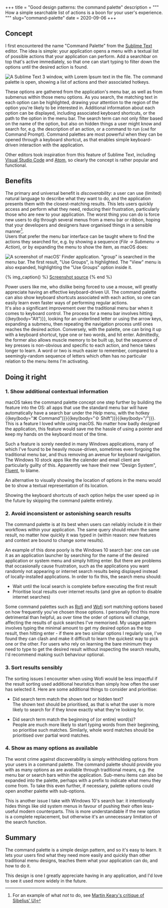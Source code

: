 +++
title = "Good design patterns: the command palette"
description = """
How a simple searchable list of actions is a boon for your user's experience.
"""
slug="command-palette"
date = 2020-09-06
+++

## Concept

I first encountered the name "Command Palette" from the [Sublime
Text](https://www.sublimetext.com) editor. The idea is simple: your application
opens a menu with a textual list of possible actions that your application can
perform.
Add a searchbar on top that's active immediately, so that one can start typing
to filter down the options until the desired action is found.

![A Sublime Text 3 window, with Lorem Ipsum text in the file. The command
palette is open, showing a list of actions and their associated hotkeys.](sublimeTextPalette.webp)

These options are gathered from the application's menu bar, as well as from
submenus within those menu options.
As you search, the matching text in each option can be highlighted, drawing your
attention to the region of the option you're likely to be interested in.
Additional information about each option can be displayed, including associated
keyboard shortcuts, or the path to the option in the menu bar.
The search term can not only filter based on the name of the option, but also on
hidden things a user might know and search for, e.g. the description of an
action, or a command to run (`cmd` for Command Prompt).
Command palettes are most powerful when they can be opened through a keyboard
shortcut, as that enables simple keyboard-driven interaction with the
application.

Other editors took inspiration from this feature of Sublime Text, including
[Visual Studio Code](https://code.visualstudio.com) and [Atom](https://atom.io),
so clearly the concept is rather popular and functional.

## Benefits

The primary and universal benefit is _discoverability_: a user can use (limited)
natural language to describe what they want to do, and the application presents
them with the closest-matching results. This lets users quickly access and
perform what they need, reducing their frustration, particularly those who are
new to your application. The worst thing you can do is force new users to dig
through several menus from a menu bar or ribbon, hoping that your developers and
designers have organised things in a sensible manner[^1].  
Users that prefer the menu bar interface can be taught where to find the actions
they searched for, e.g. by showing a sequence (_File → Submenu → Action_), or
by expanding the menu to show the item, as macOS does:

![A screenshot of macOS' Finder application. "group" is searched in the menu
bar. The first result, "Use Groups", is highlighted. The "View" menu is also
expanded, highlighting the "Use Groups" option inside it.](macOSMenuSearch.webp)

{% img_caption() %}
[Screenshot source](https://youtu.be/hSuKIrge_Vs)
{% end %}

Power users like me, who dislike being forced to use a mouse, will
greatly appreciate having an effective keyboard-driven UI.
The command palette can also show keyboard shortcuts associated with each
action, so one can easily learn even faster ways of performing regular actions.  
It's also a significant improvement over the traditional menu bar when it comes
to keyboard control. The process for a menu bar involves hitting
{{key(body="Alt")}}, looking for an underlined letter or using the arrow keys,
expanding a submenu, then repeating the navigation process until ones reaches
the desired action.
Conversely, with the palette, one can bring it up with a keyboard shortcut, type
one or two words, and hit enter. Admittedly, the former also allows muscle
memory to be built up, but the sequence of key presses is non-obvious and
specific to each action, and hence takes longer to learn. A word or two
is much easier to remember, compared to a seemingly-random sequence of letters
which often has no particular relation to the menu items I'm activating.

## Doing it right

### 1. Show additional contextual information

macOS takes the command palette concept one step further by building
the feature into the OS: all apps that use the standard menu bar will have
automatically have a search bar under the _Help_ menu, with the hotkey
{{key(body="&#8984; Command")}}{{key(body="&#8679; Shift")}}{{key(body="/")}}.
This is a feature I loved while using macOS. No matter how badly designed the
application, this feature would save me the hassle of using a pointer and keep
my hands on the keyboard most of the time.

Such a feature is sorely needed in many Windows applications, many of which
I've found to be heavily mouse-driven, sometimes even forgoing the
traditional menu bar, and thus removing an avenue for keyboard navigation.  
The Windows 10 stock apps like the calender and email client are particularly
guilty of this. Apparently we have their new "Design System",
[Fluent](https://www.microsoft.com/design/fluent), to blame.

An alternative to visually showing the location of options in the menu would be
to show a textual representation of its location.

Showing the keyboard shortcuts of each option helps the user speed up in the
future by skipping the command palette entirely.

### 2. Avoid inconsistent or astonishing search results

The command palette is at its best when users can reliably include it in their
workflows within your application. The same query should return the same result,
no matter how quickly it was typed in (within reason: new features and context
are bound to change _some_ results).

An example of this done poorly is the Windows 10 search bar: one can use it as
an application launcher by searching for the name of the desired application or
system menu and simply hitting enter. But there are problems that occasionally
cause frustration, such as the applications you want randomly not appearing or
internet search results being displayed instead of locally-installed
applications.
In order to fix this, the search menu should:

- Wait until the local search is complete before executing the first result
- Prioritise local results over internet results (and give an option to
  disable internet searches)

Some command palettes such as [Rofi](https://github.com/davatorium/rofi) and
[Wofi](https://hg.sr.ht/~scoopta/wofi) sort matching options based on how
frequently you've chosen those options. I personally find this more detrimental
than helpful, as over time the order of options will change, affecting the
results of quick searches I've memorised. My usage pattern involves typing the
minimal amount to get my desired option as the top result, then hitting enter -
if there are two similar options I regularly use, I've found they can clash and
make it difficult to learn the quickest way to pick one or the other. For users
who rely on learning the bare minimum they need to type to get the desired
result without inspecting the search results, I'd recommend making such
behaviour optional.

### 3. Sort results sensibly

The sorting issues I encounter when using Wofi would be less impactful if the
result sorting used additional heuristics than simply how often the user has
selected it. Here are some additional things to consider and prioritise:

- Did search term match the shown text or hidden text? \
  The shown text should be prioritised, as that is what the user is more
  likely to search for if they know exactly what they're looking for.

- Did search term match the beginning of (or entire) word(s)? \
  People are much more likely to start typing words from their beginning, so
  prioritise such matches. Similarly, whole word matches should be
  prioritised over partial word matches.

### 4. Show as many options as available

The worst crime against discoverability is simply withholding options from your
users in a command palette. The command palette should
provide you with as many options as are available through traditional means,
e.g. the menu bar or search bars within the application. Sub-menu items can also
be expanded into the palette, perhaps with a prefix to indicate what menu they
come from. To take this even further, if necessary, palette options could open
another palette with sub-options.

This is another issue I take with Windows 10's search bar: it intentionally
hides things like old system menus in favour of pushing their often less-useful
modern counterparts. This is more understandable if the new option is a complete
replacement, but otherwise it's an unnecessary limitation of the search
function.

## Summary

The command palette is a simple design pattern, and so it's easy to learn. It
lets your users find what they need more easily and quickly than other
traditional menu designs, teaches them what your application can do, and how to
do it.

This design is one I greatly appreciate having in any application, and I'd love
to see it used more widely in the future.

[^1]: For an example of what _not_ to do, see [Martin Keary's critique of
  Sibelius' UI](https://youtu.be/dKx1wnXClcI)
